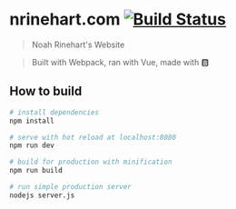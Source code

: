 # nrinehart.com     [![Build Status](https://travis-ci.org/noahrinehart/nrinehart.com.svg?branch=master)](https://travis-ci.org/noahrinehart/nrinehart.com) #


> Noah Rinehart's Website

> Built with Webpack, ran with Vue, made with :b:

## How to build

``` bash
# install dependencies
npm install

# serve with hot reload at localhost:8080
npm run dev

# build for production with minification
npm run build

# run simple production server
nodejs server.js
```

